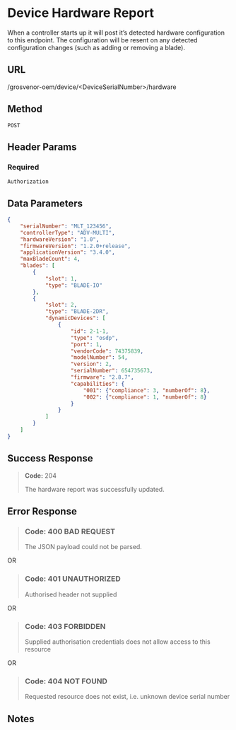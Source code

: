 # Device Hardware Report

When a controller starts up it will post it’s detected hardware configuration to this endpoint. The configuration will be resent on any detected configuration changes (such as adding or removing a blade).

## URL

  /grosvenor-oem/device/\<DeviceSerialNumber\>/hardware

## Method

  `POST`

## Header Params

### Required

  `Authorization`

## Data Parameters

````json
{
    "serialNumber": "MLT_123456",
    "controllerType": "ADV-MULTI",
    "hardwareVersion": "1.0",
    "firmwareVersion": "1.2.0+release",
    "applicationVersion": "3.4.0",
    "maxBladeCount": 4,
    "blades": [
        {
            "slot": 1,
            "type": "BLADE-IO"
        },
        {
            "slot": 2,
            "type": "BLADE-2DR",
            "dynamicDevices": [
                {
                    "id": 2-1-1,
                    "type": "osdp",
                    "port": 1,
                    "vendorCode": 74375839,
                    "modelNumber": 54,
                    "version": 2,
                    "serialNumber": 654735673,
                    "firmware": "2.8.7",
                    "capabilities": {
                        "001": {"compliance": 3, "numberOf": 8},
                        "002": {"compliance": 1, "numberOf": 8}
                    }
                }
            ]
        }
    ]
}

````


## Success Response

> **Code:** 204
>
> The hardware report was successfully updated.

## Error Response

> ### **Code:** 400 BAD REQUEST
>
> The JSON payload could not be parsed.

OR

> ### **Code:** 401 UNAUTHORIZED
>
> Authorised header not supplied

OR

> ### **Code:** 403 FORBIDDEN
>
> Supplied authorisation credentials does not allow access to this resource

OR

> ### **Code:** 404 NOT FOUND
>
> Requested resource does not exist, i.e. unknown device serial number

## Notes